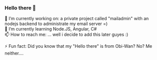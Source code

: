### Hello there 👋
🔭 I’m currently working on: a private project called "mailadmin" with an nodejs backend to administrate my email server =)  
🌱 I’m currently learning Node.JS, Angular, C#  
📫 How to reach me: ... well i decide to add this later guyes :)  
  
 ⚡ Fun fact: Did you know that my "Hello there" is from Obi-Wan? No? Me neither....

<!--
**visualNetworks/visualNetworks** is a ✨ _special_ ✨ repository because its `README.md` (this file) appears on your GitHub profile.

Here are some ideas to get you started:

- 🔭 I’m currently working on ...
- 🌱 I’m currently learning ...
- 👯 I’m looking to collaborate on ...
- 🤔 I’m looking for help with ...
- 💬 Ask me about ...
- 📫 How to reach me: ...
- 😄 Pronouns: ...
- ⚡ Fun fact: ...
-->
